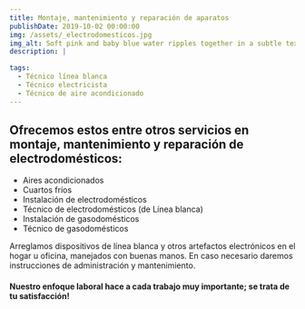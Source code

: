 ```yaml
---
title: Montaje, mantenimiento y reparación de aparatos
publishDate: 2019-10-02 00:00:00
img: /assets/_electrodomesticos.jpg
img_alt: Soft pink and baby blue water ripples together in a subtle texture.
description: |

tags:
  - Técnico línea blanca
  - Técnico electricista
  - Técnico de aire acondicionado
---
```


## Ofrecemos estos entre otros servicios en montaje, mantenimiento y reparación de electrodomésticos:

- Aires acondicionados
- Cuartos fríos
- Instalación de electrodomésticos
- Técnico de electrodomésticos (de Línea blanca)
- Instalación de gasodomésticos
- Técnico de gasodomésticos

Arreglamos dispositivos de línea blanca y otros artefactos electrónicos en el hogar u oficina, manejados con buenas manos. En caso necesario daremos instrucciones de administración y mantenimiento.

#### Nuestro enfoque laboral hace a cada trabajo muy importante; se trata de tu satisfacción!
